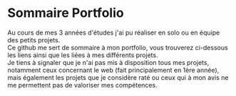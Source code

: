 # Sommaire Portfolio
Au cours de mes 3 années d'études j'ai pu réaliser en solo ou en équipe des petits projets.<br/>
Ce github me sert de sommaire à mon portfolio, vous trouverez ci-dessous les liens ainsi que les liées à mes différents projets.<br/>
Je tiens à signaler que je n'ai pas mis à disposition tous mes projets, notamment ceux concernant le web (fait principalement en 1ère année), mais également les projets que je considère raté ou ceux qui à mon avis ne me permettent pas de valoriser mes compétences.
